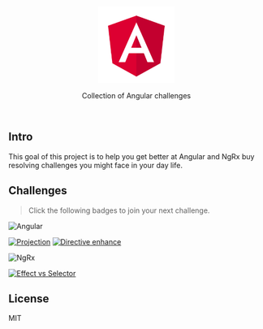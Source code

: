 <p align='center'>
  <img src='./logo/angular.svg' height="150px"/>
</p>

<p align='center'>Collection of Angular challenges</p>

<br>

## Intro

This goal of this project is to help you get better at Angular and NgRx buy resolving challenges you might face in your day life.

## Challenges

> Click the following badges to join your next challenge.

<img src="https://img.shields.io/badge/Angular--red?logo=angular" alt="Angular"/>

<a href="./apps/projection/README.md" target="_blank"><img src="https://img.shields.io/badge/1-Projection-red" alt="Projection"/></a>
<a href="./apps/ng-for-enhance/README.md" target="_blank"><img src="https://img.shields.io/badge/2-Directive enhance-red" alt="Directive enhance"/></a>

<img src="https://img.shields.io/badge/NgRx--blueviolet" alt="NgRx"/>

<a href="./apps/ngrx-1/README.md" target="_blank"><img src="https://img.shields.io/badge/1-effect vs selector-blueviolet" alt="Effect vs Selector"/></a>

## License

MIT
